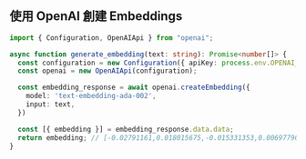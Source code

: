 ## <carbon-3d-print-mesh /> 使用 OpenAI 創建 Embeddings <!-- Create embeddings using OpenAI -->

```ts {all|1,4-5|7-10|13|all}
import { Configuration, OpenAIApi } from "openai";

async function generate_embedding(text: string): Promise<number[]> {
  const configuration = new Configuration({ apiKey: process.env.OPENAI_API_KEY });
  const openai = new OpenAIApi(configuration);

  const embedding_response = await openai.createEmbedding({
    model: 'text-embedding-ada-002',
    input: text,
  })

  const [{ embedding }] = embedding_response.data.data;
  return embedding; // [-0.02791161,0.018015675,-0.015331353,0.0069779027,0.00460408,0.018162578,-0.013808901, ...]
}
```

<!--
1. 使用你的 API 密鑰初始化 OpenAIApi
2. 把字符串 (zìfú chuàn) 發送到 OpenAI
3. 接收 embedding, OpenAI 的 embeddings 有 1536 個維度/方面

- 請注意，這些代碼示例沒有導入(dǎorù)和錯誤捕獲(bǔhuò)，讓我比較容易給大家解釋，但然後請閱讀源代碼, 它有導入和錯誤捕獲。

1. Init OpenAIApi using your API key
2. Send the string to OpenAI
3. Receive back the embedding, an array with values between -1 and 1 for each of the 1536 dimensions that OpenAI uses in their embeddings.
- Note that I've left out all imports and error catching in my code samples to make it easier to display on screen and explain, but please read the source code to find the imports and make sure to catch errors.  
-->